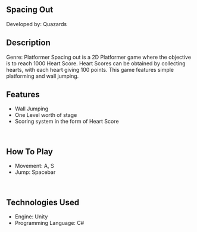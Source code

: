 
## Spacing Out
Developed by: Quazards
<br>

## Description
Genre: Platformer
Spacing out is a 2D Platformer game where the objective is to reach 1000 Heart Score. Heart Scores can be obtained by collecting hearts, with each heart giving 100 points. This game features simple platforming and wall jumping.
<br>

## Features
- Wall Jumping
- One Level worth of stage
- Scoring system in the form of Heart Score
<br>


## How To Play
- Movement: A, S
- Jump: Spacebar
<br>

## Technologies Used
- Engine: Unity
- Programming Language: C#
<br>

